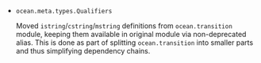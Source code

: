 * `ocean.meta.types.Qualifiers`

  Moved `istring`/`cstring`/`mstring` definitions from `ocean.transition`
  module, keeping them available in original module via non-deprecated alias.
  This is done as part of splitting `ocean.transition` into smaller parts and
  thus simplifying dependency chains.
